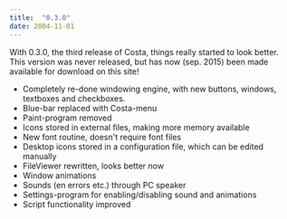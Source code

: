 ```yaml
---
title:  "0.3.0"
date: 2004-11-01
---
```

With 0.3.0, the third release of Costa, things really started to look better. This version was never released, but has now (sep. 2015) been made available for download on this site!

- Completely re-done windowing engine, with new buttons, windows, textboxes and checkboxes.
- Blue-bar replaced with Costa-menu
- Paint-program removed
- Icons stored in external files, making more memory available
- New font routine, doesn't require font files
- Desktop icons stored in a configuration file, which can be edited manually
- FileViewer rewritten, looks better now
- Window animations
- Sounds (en errors etc.) through PC speaker
- Settings-program for enabling/disabling sound and animations
- Script functionality improved
